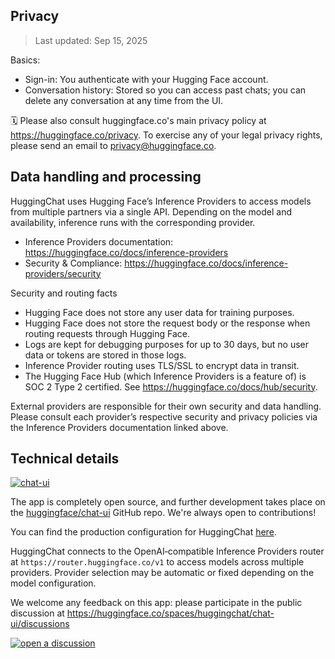 ## Privacy

> Last updated: Sep 15, 2025

Basics:

- Sign-in: You authenticate with your Hugging Face account.
- Conversation history: Stored so you can access past chats; you can delete any conversation at any time from the UI.

🗓 Please also consult huggingface.co's main privacy policy at <https://huggingface.co/privacy>. To exercise any of your legal privacy rights, please send an email to <privacy@huggingface.co>.

## Data handling and processing

HuggingChat uses Hugging Face’s Inference Providers to access models from multiple partners via a single API. Depending on the model and availability, inference runs with the corresponding provider.

- Inference Providers documentation: <https://huggingface.co/docs/inference-providers>
- Security & Compliance: <https://huggingface.co/docs/inference-providers/security>

Security and routing facts

- Hugging Face does not store any user data for training purposes.
- Hugging Face does not store the request body or the response when routing requests through Hugging Face.
- Logs are kept for debugging purposes for up to 30 days, but no user data or tokens are stored in those logs.
- Inference Provider routing uses TLS/SSL to encrypt data in transit.
- The Hugging Face Hub (which Inference Providers is a feature of) is SOC 2 Type 2 certified. See <https://huggingface.co/docs/hub/security>.

External providers are responsible for their own security and data handling. Please consult each provider’s respective security and privacy policies via the Inference Providers documentation linked above.


## Technical details

[![chat-ui](https://img.shields.io/github/stars/huggingface/chat-ui)](https://github.com/huggingface/chat-ui)

The app is completely open source, and further development takes place on the [huggingface/chat-ui](https://github.com/huggingface/chat-ui) GitHub repo. We're always open to contributions!

You can find the production configuration for HuggingChat [here](https://github.com/huggingface/chat-ui/blob/main/chart/env/prod.yaml).

HuggingChat connects to the OpenAI‑compatible Inference Providers router at `https://router.huggingface.co/v1` to access models across multiple providers. Provider selection may be automatic or fixed depending on the model configuration.

We welcome any feedback on this app: please participate in the public discussion at <https://huggingface.co/spaces/huggingchat/chat-ui/discussions>

<a target="_blank" href="https://huggingface.co/spaces/huggingchat/chat-ui/discussions"><img src="https://huggingface.co/datasets/huggingface/badges/raw/main/open-a-discussion-xl.svg" title="open a discussion"></a>
